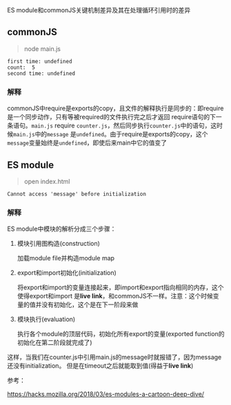 ES module和commonJS关键机制差异及其在处理循环引用时的差异

## commonJS

> node main.js
```
first time: undefined
count:  5
second time: undefined
```

### 解释

commonJS中require是exports的copy，且文件的解释执行是同步的：即require是一个同步动作，只有等被required的文件执行完之后才返回
require语句的下一条语句。`main.js` require `counter.js`，然后同步执行`counter.js`中的语句，这时候`main.js`中的`message`
是`undefined`。由于require是exports的copy，这个`message`变量始终是`undefined`，即使后来main中它的值变了

## ES module

> open index.html

```
Cannot access 'message' before initialization
```

### 解释

ES module中模块的解析分成三个步骤：

1. 模块引用图构造(construction)
   
   加载module file并构造module map
2. export和import初始化(initialization)
   
   将export和import的变量连接起来，即import和export指向相同的内存，这个使得export和import
   是**live link**，和commonJS不一样。注意：这个时候变量的值并没有初始化，这个是在下一阶段来做
3. 模块执行(evaluation)

   执行各个module的顶层代码，初始化所有export的变量(exported function的初始化在第二阶段就完成了)
   
这样，当我们在counter.js中引用main.js的message时就报错了，因为message还没有initialization。
但是在timeout之后就能取到值(得益于**live link**)

参考：

https://hacks.mozilla.org/2018/03/es-modules-a-cartoon-deep-dive/